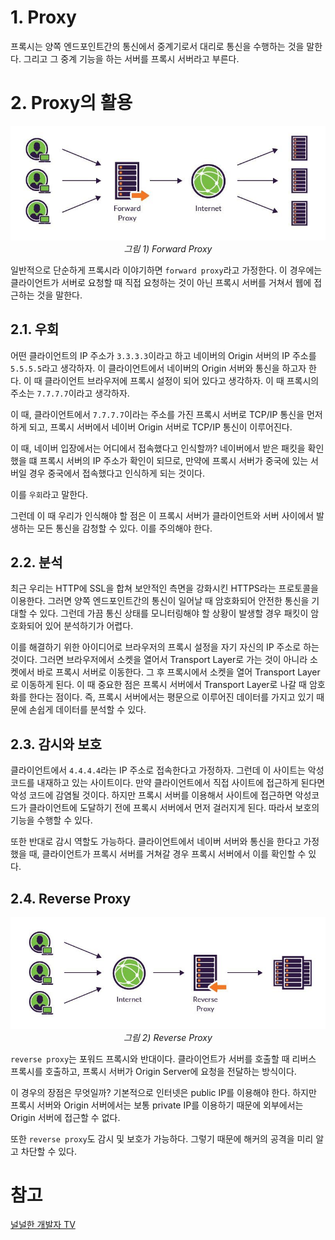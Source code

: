 # 1. Proxy

프록시는 양쪽 엔드포인트간의 통신에서 중계기로서 대리로 통신을 수행하는 것을 말한다. 그리고 그 중계 기능을 하는 서버를 프록시 서버라고 부른다.

# 2. Proxy의 활용

<p align="center">
    <img src="../images/forward proxy.png"><br>
    <em>그림 1) Forward Proxy</em>
</p>

일반적으로 단순하게 프록시라 이야기하면 `forward proxy`라고 가정한다. 이 경우에는 클라이언트가 서버로 요청할 때 직접 요청하는 것이 아닌 프록시 서버를 거쳐서 웹에 접근하는 것을 말한다.

## 2.1. 우회

어떤 클라이언트의 IP 주소가 `3.3.3.3`이라고 하고 네이버의 Origin 서버의 IP 주소를 `5.5.5.5`라고 생각하자. 이 클라이언트에서 네이버의 Origin 서버와 통신을 하고자 한다. 이 때 클라이언트 브라우저에 프록시 설정이 되어 있다고 생각하자. 이 때 프록시의 주소는 `7.7.7.7`이라고 생각하자.

이 때, 클라이언트에서 `7.7.7.7`이라는 주소를 가진 프록시 서버로 TCP/IP 통신을 먼저 하게 되고, 프록시 서버에서 네이버 Origin 서버로 TCP/IP 통신이 이루어진다.

이 때, 네이버 입장에서는 어디에서 접속했다고 인식할까? 네이버에서 받은 패킷을 확인했을 떄 프록시 서버의 IP 주소가 확인이 되므로, 만약에 프록시 서버가 중국에 있는 서버일 경우 중국에서 접속했다고 인식하게 되는 것이다.

이를 `우회`라고 말한다.

그런데 이 때 우리가 인식해야 할 점은 이 프록시 서버가 클라이언트와 서버 사이에서 발생하는 모든 통신을 감청할 수 있다. 이를 주의해야 한다.

## 2.2. 분석

최근 우리는 HTTP에 SSL을 합쳐 보안적인 측면을 강화시킨 HTTPS라는 프로토콜을 이용한다. 그러면 양쪽 엔드포인트간의 통신이 일어날 때 암호화되어 안전한 통신을 기대할 수 있다. 그런데 가끔 통신 상태를 모니터링해야 할 상황이 발생할 경우 패킷이 암호화되어 있어 분석하기가 어렵다.

이를 해결하기 위한 아이디어로 브라우저의 프록시 설정을 자기 자신의 IP 주소로 하는 것이다. 그러면 브라우저에서 소켓을 열어서 Transport Layer로 가는 것이 아니라 소켓에서 바로 프록시 서버로 이동한다. 그 후 프록시에서 소켓을 열어 Transport Layer로 이동하게 된다. 이 때 중요한 점은 프록시 서버에서 Transport Layer로 나갈 때 암호화를 한다는 점이다. 즉, 프록시 서버에서는 평문으로 이루어진 데이터를 가지고 있기 때문에 손쉽게 데이터를 분석할 수 있다.

## 2.3. 감시와 보호

클라이언트에서 `4.4.4.4`라는 IP 주소로 접속한다고 가정하자. 그런데 이 사이트는 악성 코드를 내재하고 있는 사이트이다. 만약 클라이언트에서 직접 사이트에 접근하게 된다면 악성 코드에 감염될 것이다. 하지만 프록시 서버를 이용해서 사이트에 접근하면 악성코드가 클라이언트에 도달하기 전에 프록시 서버에서 먼저 걸러지게 된다. 따라서 보호의 기능을 수행할 수 있다.

또한 반대로 감시 역할도 가능하다. 클라이언트에서 네이버 서버와 통신을 한다고 가정했을 때, 클라이언트가 프록시 서버를 거쳐갈 경우 프록시 서버에서 이를 확인할 수 있다.

## 2.4. Reverse Proxy

<p align="center">
    <img src="../images/reverse proxy.png"><br>
    <em>그림 2) Reverse Proxy</em>
</p>

`reverse proxy`는 포워드 프록시와 반대이다. 클라이언트가 서버를 호출할 때 리버스 프록시를 호출하고, 프록시 서버가 Origin Server에 요청을 전달하는 방식이다.

이 경우의 장점은 무엇일까? 기본적으로 인터넷은 public IP를 이용해야 한다. 하지만 프록시 서버와 Origin 서버에서는 보통 private IP를 이용하기 때문에 외부에서는 Origin 서버에 접근할 수 없다.

또한 `reverse proxy`도 감시 및 보호가 가능하다. 그렇기 때문에 해커의 공격을 미리 알고 차단할 수 있다.

# 참고

[널널한 개발자 TV](https://www.youtube.com/watch?v=dThqHi8-MiQ&list=PLXvgR_grOs1BFH-TuqFsfHqbh-gpMbFoy&index=20)
